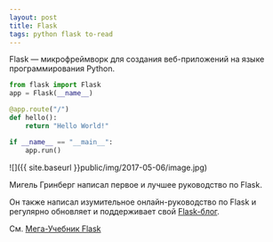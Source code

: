 ```yaml
---
layout: post
title: Flask
tags: python flask to-read
---
```

Flask — микрофреймворк для создания веб-приложений на языке программирования Python.

```python
from flask import Flask
app = Flask(__name__)

@app.route("/")
def hello():
    return "Hello World!"

if __name__ == "__main__":
    app.run()
```

![]({{ site.baseurl }}public/img/2017-05-06/image.jpg)

Мигель Гринберг написал первое и лучшее руководство по Flask.
 
Он также написал изумительное онлайн-руководство по Flask и регулярно обновляет и поддерживает 
свой [Flask-блог](https://blog.miguelgrinberg.com/).

См. [Мега-Учебник Flask](https://habrahabr.ru/post/194062/)